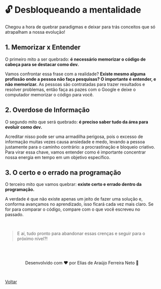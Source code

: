 # 🔓 Desbloqueando a mentalidade

Chegou a hora de quebrar paradigmas e deixar para trás conceitos que só atrapalham a nossa evolução!

## 1. Memorizar x Entender

O primeiro mito a ser quebrado: **é necessário memorizar o código de cabeça para se destacar como dev.**

Vamos confrontar essa frase com a realidade? **Existe mesmo alguma profissão onde a pessoa não faça pesquisas? O importante é entender, e não memorizar.** As pessoas são contratadas para trazer resultados e resolver problemas, então faça as pazes com o Google e deixe o computador memorizar o código para você.

## 2. Overdose de Informação

O segundo mito que será quebrado: **é preciso saber tudo da área para evoluir como dev.**

Acreditar nisso pode ser uma armadilha perigosa, pois o excesso de informação muitas vezes causa ansiedade e medo, levando a pessoa justamente para o caminho contrário: a procrastinação e bloqueio criativo. Para virar essa chave, vamos entender como é importante concentrar nossa energia em tempo em um objetivo específico.

## 3. O certo e o errado na programação

O terceiro mito que vamos quebrar: **existe certo e errado dentro da programação.**

A verdade é que não existe apenas um jeito de fazer uma solução e, conforma avançamos no aprendizado, isso ficará cada vez mais claro. Se for para comparar o código, compare com o que você escreveu no passado.

<br>

> E aí, tudo pronto para abandonar essas crenças e seguir para o próximo nível?!

<br>
<br>

<p align="center"> Desenvolvido com ❤ por Elias de Araújo Ferreira Neto 👋 <p>

<br>

<a href="./README.md">Voltar</a>
